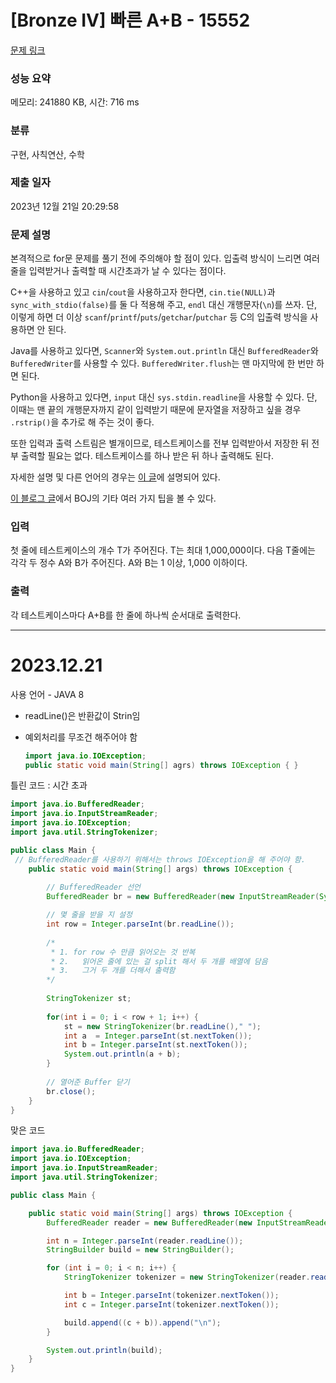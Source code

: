 # [Bronze IV] 빠른 A+B - 15552 

[문제 링크](https://www.acmicpc.net/problem/15552) 

### 성능 요약

메모리: 241880 KB, 시간: 716 ms

### 분류

구현, 사칙연산, 수학

### 제출 일자

2023년 12월 21일 20:29:58

### 문제 설명

<p>본격적으로 for문 문제를 풀기 전에 주의해야 할 점이 있다. 입출력 방식이 느리면 여러 줄을 입력받거나 출력할 때 시간초과가 날 수 있다는 점이다.</p>

<p>C++을 사용하고 있고 <code>cin</code>/<code>cout</code>을 사용하고자 한다면, <code>cin.tie(NULL)</code>과 <code>sync_with_stdio(false)</code>를 둘 다 적용해 주고, <code>endl</code> 대신 개행문자(<code>\n</code>)를 쓰자. 단, 이렇게 하면 더 이상 <code>scanf</code>/<code>printf</code>/<code>puts</code>/<code>getchar</code>/<code>putchar</code> 등 C의 입출력 방식을 사용하면 안 된다.</p>

<p>Java를 사용하고 있다면, <code>Scanner</code>와 <code>System.out.println</code> 대신 <code>BufferedReader</code>와 <code>BufferedWriter</code>를 사용할 수 있다. <code>BufferedWriter.flush</code>는 맨 마지막에 한 번만 하면 된다.</p>

<p>Python을 사용하고 있다면, <code>input</code> 대신 <code>sys.stdin.readline</code>을 사용할 수 있다. 단, 이때는 맨 끝의 개행문자까지 같이 입력받기 때문에 문자열을 저장하고 싶을 경우 <code>.rstrip()</code>을 추가로 해 주는 것이 좋다.</p>

<p>또한 입력과 출력 스트림은 별개이므로, 테스트케이스를 전부 입력받아서 저장한 뒤 전부 출력할 필요는 없다. 테스트케이스를 하나 받은 뒤 하나 출력해도 된다.</p>

<p>자세한 설명 및 다른 언어의 경우는 <a href="http://www.acmicpc.net/board/view/22716">이 글</a>에 설명되어 있다.</p>

<p><a href="http://www.acmicpc.net/blog/view/55">이 블로그 글</a>에서 BOJ의 기타 여러 가지 팁을 볼 수 있다.</p>

### 입력 

 <p>첫 줄에 테스트케이스의 개수 T가 주어진다. T는 최대 1,000,000이다. 다음 T줄에는 각각 두 정수 A와 B가 주어진다. A와 B는 1 이상, 1,000 이하이다.</p>

### 출력 

 <p>각 테스트케이스마다 A+B를 한 줄에 하나씩 순서대로 출력한다.</p>

 <hr>

# 2023.12.21
사용 언어 - JAVA 8

- readLine()은 반환값이 Strin임
- 예외처리를 무조건 해주어야 함
  
  ```java
  import java.io.IOException;
  public static void main(String[] agrs) throws IOException { }
  ```
    
틀린 코드 : 시간 초과
```java
import java.io.BufferedReader;
import java.io.InputStreamReader;
import java.io.IOException;
import java.util.StringTokenizer;

public class Main {
 // BufferedReader를 사용하기 위해서는 throws IOException을 해 주어야 함.
	public static void main(String[] args) throws IOException {
		
		// BufferedReader 선언
		BufferedReader br = new BufferedReader(new InputStreamReader(System.in));

		// 몇 줄을 받을 지 설정
		int row = Integer.parseInt(br.readLine());
		
		/* 
		 * 1. for row 수 만큼 읽어오는 것 반복
		 * 2. 	읽어온 줄에 있는 걸 split 해서 두 개를 배열에 담음
		 * 3. 	그거 두 개를 더해서 출력함
		*/
		
		StringTokenizer st;
		
		for(int i = 0; i < row + 1; i++) {
			st = new StringTokenizer(br.readLine()," ");
			int a  = Integer.parseInt(st.nextToken());
			int b = Integer.parseInt(st.nextToken());
			System.out.println(a + b);
		}
		
		// 열어준 Buffer 닫기
		br.close();
	}
}
```

맞은 코드

```java
import java.io.BufferedReader;
import java.io.IOException;
import java.io.InputStreamReader;
import java.util.StringTokenizer;

public class Main {

    public static void main(String[] args) throws IOException {
        BufferedReader reader = new BufferedReader(new InputStreamReader(System.in));

        int n = Integer.parseInt(reader.readLine());
        StringBuilder build = new StringBuilder();

        for (int i = 0; i < n; i++) {
            StringTokenizer tokenizer = new StringTokenizer(reader.readLine());

            int b = Integer.parseInt(tokenizer.nextToken());
            int c = Integer.parseInt(tokenizer.nextToken());

            build.append((c + b)).append("\n");
        }

        System.out.println(build);
    }
}
```
